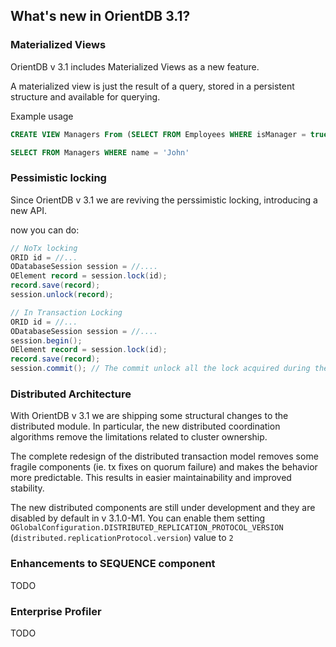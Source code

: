 
## What's new in OrientDB 3.1?

### Materialized Views

OrientDB v 3.1 includes Materialized Views as a new feature.

A materialized view is just the result of a query, stored in a persistent structure and available for querying.


Example usage

```SQL
CREATE VIEW Managers From (SELECT FROM Employees WHERE isManager = true);

SELECT FROM Managers WHERE name = 'John'
```

### Pessimistic locking

Since OrientDB v 3.1 we are reviving the perssimistic locking, introducing a new API.

now you can do:

```java
// NoTx locking
ORID id = //...
ODatabaseSession session = //....
OElement record = session.lock(id);
record.save(record);
session.unlock(record);

// In Transaction Locking
ORID id = //...
ODatabaseSession session = //....
session.begin();
OElement record = session.lock(id);
record.save(record);
session.commit(); // The commit unlock all the lock acquired during the transaction. 
```

### Distributed Architecture

With OrientDB v 3.1 we are shipping some structural changes to the distributed module. 
In particular, the new distributed coordination algorithms remove the limitations related to cluster ownership.

The complete redesign of the distributed transaction model removes some fragile components (ie. tx fixes on quorum failure) and makes the behavior more predictable. This results in easier maintainability and improved stability.

The new distributed components are still under development and they are disabled by default in v 3.1.0-M1. You can enable them setting `OGlobalConfiguration.DISTRIBUTED_REPLICATION_PROTOCOL_VERSION` (`distributed.replicationProtocol.version`) value to `2`


### Enhancements to SEQUENCE component

TODO

### Enterprise Profiler

TODO
